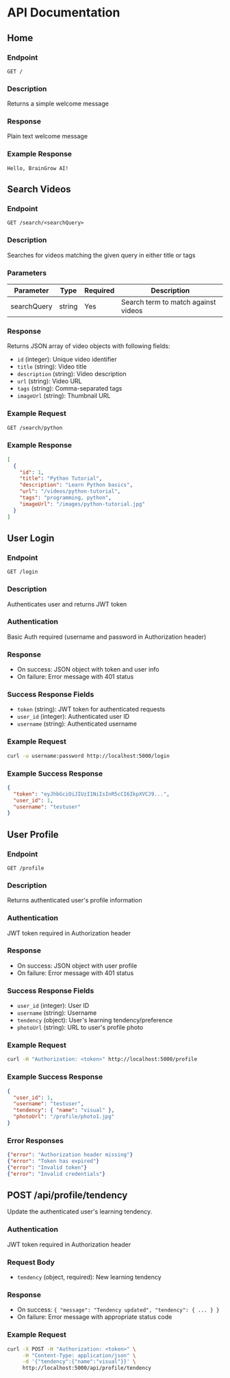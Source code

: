 # API Documentation

## Home

### Endpoint

`GET /`

### Description

Returns a simple welcome message

### Response

Plain text welcome message

### Example Response

```
Hello, BrainGrow AI!
```

## Search Videos

### Endpoint

`GET /search/<searchQuery>`

### Description

Searches for videos matching the given query in either title or tags

### Parameters

| Parameter   | Type   | Required | Description                         |
| ----------- | ------ | -------- | ----------------------------------- |
| searchQuery | string | Yes      | Search term to match against videos |

### Response

Returns JSON array of video objects with following fields:

- `id` (integer): Unique video identifier
- `title` (string): Video title
- `description` (string): Video description
- `url` (string): Video URL
- `tags` (string): Comma-separated tags
- `imageUrl` (string): Thumbnail URL

### Example Request

```bash
GET /search/python
```

### Example Response

```json
[
  {
    "id": 1,
    "title": "Python Tutorial",
    "description": "Learn Python basics",
    "url": "/videos/python-tutorial",
    "tags": "programming, python",
    "imageUrl": "/images/python-tutorial.jpg"
  }
]
```

## User Login

### Endpoint

`GET /login`

### Description

Authenticates user and returns JWT token

### Authentication

Basic Auth required (username and password in Authorization header)

### Response

- On success: JSON object with token and user info
- On failure: Error message with 401 status

### Success Response Fields

- `token` (string): JWT token for authenticated requests
- `user_id` (integer): Authenticated user ID
- `username` (string): Authenticated username

### Example Request

```bash
curl -u username:password http://localhost:5000/login
```

### Example Success Response

```json
{
  "token": "eyJhbGciOiJIUzI1NiIsInR5cCI6IkpXVCJ9...",
  "user_id": 1,
  "username": "testuser"
}
```

## User Profile

### Endpoint

`GET /profile`

### Description

Returns authenticated user's profile information

### Authentication

JWT token required in Authorization header

### Response

- On success: JSON object with user profile
- On failure: Error message with 401 status

### Success Response Fields

- `user_id` (integer): User ID
- `username` (string): Username
- `tendency` (object): User's learning tendency/preference
- `photoUrl` (string): URL to user's profile photo

### Example Request

```bash
curl -H "Authorization: <token>" http://localhost:5000/profile
```

### Example Success Response

```json
{
  "user_id": 1,
  "username": "testuser",
  "tendency": { "name": "visual" },
  "photoUrl": "/profile/photo1.jpg"
}
```

### Error Responses

```json
{"error": "Authorization header missing"}
{"error": "Token has expired"}
{"error": "Invalid token"}
{"error": "Invalid credentials"}
```

## POST /api/profile/tendency

Update the authenticated user's learning tendency.

### Authentication

JWT token required in Authorization header

### Request Body

- `tendency` (object, required): New learning tendency

### Response

- On success: `{ "message": "Tendency updated", "tendency": { ... } }`
- On failure: Error message with appropriate status code

### Example Request

```bash
curl -X POST -H "Authorization: <token>" \
     -H "Content-Type: application/json" \
     -d '{"tendency":{"name":"visual"}}' \
     http://localhost:5000/api/profile/tendency
```
